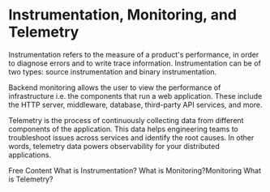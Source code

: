 # Instrumentation, Monitoring, and Telemetry

Instrumentation refers to the measure of a product's performance, in order to diagnose errors and to write trace information. Instrumentation can be of two types: source instrumentation and binary instrumentation.

Backend monitoring allows the user to view the performance of infrastructure i.e. the components that run a web application. These include the HTTP server, middleware, database, third-party API services, and more.

Telemetry is the process of continuously collecting data from different components of the application. This data helps engineering teams to troubleshoot issues across services and identify the root causes. In other words, telemetry data powers observability for your distributed applications.

<ResourceGroupTitle>Free Content</ResourceGroupTitle>
<BadgeLink colorScheme='yellow' badgeText='Read' href='https://en.wikipedia.org/wiki/Instrumentation_(computer_programming)'>What is Instrumentation?</BadgeLink>
<BadgeLink colorScheme='yellow' badgeText='Read' href='https://www.yottaa.com/performance-monitoring-backend-vs-front-end-solutions/'>What is Monitoring?Monitoring</BadgeLink>
<BadgeLink colorScheme='yellow' badgeText='Read' href='https://www.sumologic.com/insight/what-is-telemetry/'>What is Telemetry?</BadgeLink>
